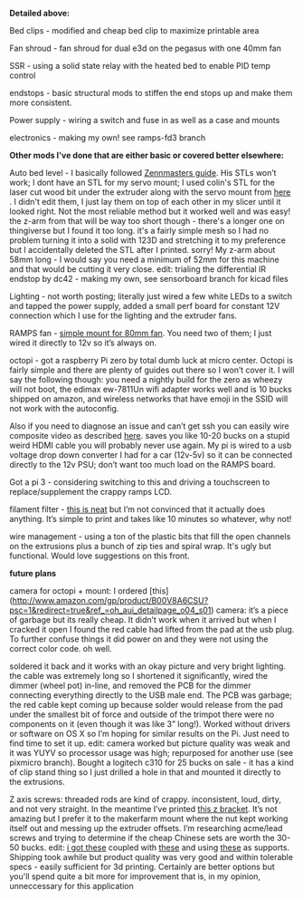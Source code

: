 **Detailed above:**

Bed clips - modified and cheap bed clip to maximize printable area

Fan shroud - fan shroud for dual e3d on the pegasus with one 40mm fan

SSR - using a solid state relay with the heated bed to enable PID temp control

endstops - basic structural mods to stiffen the end stops up and make them more consistent. 

Power supply - wiring a switch and fuse in as well as a case and mounts

electronics - making my own! see ramps-fd3 branch 

**Other mods I've done that are either basic or covered better elsewhere:**

Auto bed level - I basically followed [Zennmasters guide](http://zennmaster.com/random-things/auto-bed-leveling-for-the-makerfarm-prusa-i3-part-1-assembly-and-basic-setup). His STLs won’t work; I dont have an STL for my servo mount; I used colin's STL for the laser cut wood bit under the extruder along with the servo mount from [here](http://www.thingiverse.com/thing:735410/) . I didn't edit them, I just lay them on top of each other in my slicer until it looked right. Not the most reliable method but it worked well and was easy! the z-arm from that will be way too short though - there's a longer one on thingiverse but I found it too long. it's a fairly simple mesh so I had no problem turning it into a solid with 123D and stretching it to my preference but I accidentally deleted the STL after I printed. sorry! My z-arm about 58mm long - I would say you need a minimum of 52mm for this machine and that would be cutting it very close.
edit: trialing the differential IR endstop by dc42 - making my own, see sensorboard branch for kicad files

Lighting - not worth posting; literally just wired a few white LEDs to a switch and tapped the power supply, added a small perf board for constant 12V connection which I use for the lighting and the extruder fans. 

RAMPS fan - [simple mount for 80mm fan](http://www.thingiverse.com/thing:806125). You need two of them; I just wired it directly to 12v so it’s always on.

octopi - got a raspberry Pi zero by total dumb luck at micro center. Octopi is fairly simple and there are plenty of guides out there so I won’t cover it. I will say the following though: you need a nightly build for the zero as wheezy will not boot, the edimax ew-7811Un wifi adapter works well and is 10 bucks shipped on amazon, and wireless networks that have emoji in the SSID will not work with the autoconfig. 

Also if you need to diagnose an issue and can’t get ssh you can easily wire composite video as described [here](http://raspberrypi.stackexchange.com/questions/38812/pi-zero-video-out-header). saves you like 10-20 bucks on a stupid weird HDMI cable you will probably never use again. My pi is wired to a usb voltage drop down converter I had for a car (12v-5v) so it can be connected directly to the 12v PSU; don’t want too much load on the RAMPS board.

Got a pi 3 - considering switching to this and driving a touchscreen to replace/supplement the crappy ramps LCD.

filament filter - [this is neat](http://www.thingiverse.com/thing:492067) but I’m not convinced that it actually does anything. It’s simple to print and takes like 10 minutes so whatever, why not!

wire management - using a ton of the plastic bits that fill the open channels on the extrusions plus a bunch of zip ties and spiral wrap. It's ugly but functional. Would love suggestions on this front.

**future plans**

camera for octopi + mount: I ordered [this] (http://www.amazon.com/gp/product/B00V8A6CSU?psc=1&redirect=true&ref_=oh_aui_detailpage_o04_s01) camera:
it’s a piece of garbage but its really cheap. It didn’t work when it arrived but when I cracked it open I found the red cable had lifted from the pad at the usb plug. To further confuse things it did power on and they were not using the correct color code. oh well. 

soldered it back and it works with an okay picture and very bright lighting. the cable was extremely long so I shortened it significantly, wired the dimmer (wheel pot) in-line, and removed the PCB for the dimmer connecting everything directly to the USB male end. The PCB was garbage; the red cable kept coming up because solder would release from the pad under the smallest bit of force and outside of the trimpot there were no components on it (even though it was like 3” long!). Worked without drivers or software on OS X so I’m hoping for similar results on the Pi. Just need to find time to set it up.
edit: camera worked but picture quality was weak and it was YUYV so processor usage was high; repurposed for another use (see pixmicro branch). Bought a logitech c310 for 25 bucks on sale - it has a kind of clip stand thing so I just drilled a hole in that and mounted it directly to the extrusions. 

Z axis screws: threaded rods are kind of crappy. inconsistent, loud, dirty, and not very straight. In the meantime I’ve printed [this z bracket](http://www.thingiverse.com/thing:769057). It’s not amazing but I prefer it to the makerfarm mount where the nut kept working itself out and messing up the extruder offsets.
I’m researching acme/lead screws and trying to determine if the cheap Chinese sets are worth the 30-50 bucks.
edit: [i got these](http://www.qtecstore.com/pages/leadscrew_nuts/8mm_leadscrew_nuts/8mm_395_leadscrew_nut2/page.html) coupled with [these](http://www.amazon.com/uxcell-5mmx8mm-Helical-Coupler-Coupling/dp/B00KHTVOEU?ie=UTF8&psc=1&redirect=true&ref_=od_aui_detailpages07) and using [these](http://www.amazon.com/uxcell®-Inner-Linear-Shaft-Support/dp/B00AUBG3PA?ie=UTF8&psc=1&redirect=true&ref_=oh_aui_detailpage_o03_s00) as supports. Shipping took awhile but product quality was very good and within tolerable specs - easily sufficient for 3d printing. Certainly are better options but you'll spend quite a bit more for improvement that is, in my opinion, unneccessary for this application



